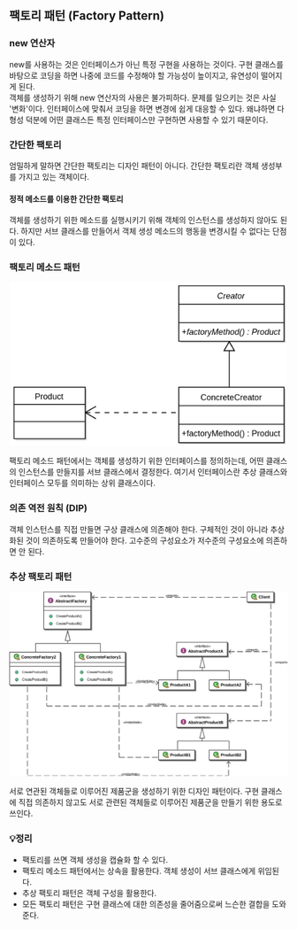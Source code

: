 ## 팩토리 패턴 (Factory Pattern)

### new 연산자

new를 사용하는 것은 인터페이스가 아닌 특정 구현을 사용하는 것이다. 구현 클래스를 바탕으로 코딩을 하면 나중에 코드를 수정해야 할 가능성이 높이지고, 유연성이 떨어지게 된다.
<br />
객체를 생성하기 위해 new 연산자의 사용은 불가피하다. 문제를 일으키는 것은 사실 '변화'이다. 인터페이스에 맞춰서 코딩을 하면 변경에 쉽게 대응할 수 있다. 왜냐하면 다형성 덕분에 어떤 클래스든 특정 인터페이스만 구현하면 사용할 수 있기 때문이다.


### 간단한 팩토리

엄밀하게 말하면 간단한 팩토리는 디자인 패턴이 아니다. 간단한 팩토리란 객체 생성부를 가지고 있는 객체이다.

#### 정적 메소드를 이용한 간단한 팩토리

객체를 생성하기 위한 메소드를 실행시키기 위해 객체의 인스턴스를 생성하지 않아도 된다. 하지만 서브 클래스를 만들어서 객체 생성 메소드의 행동을 변경시킬 수 없다는 단점이 있다.


### 팩토리 메소드 패턴

<div align="center">
    <img src="./assets/factory-method-pattern.png" alt="팩토리 메소드 패턴" width="500px" />
</div>

팩토리 메소드 패턴에서는 객체를 생성하기 위한 인터페이스를 정의하는데, 어떤 클래스의 인스턴스를 만들지를 서브 클래스에서 결정한다. 여기서 인터페이스란 추상 클래스와 인터페이스 모두를 의미하는 상위 클래스이다.


### 의존 역전 원칙 (DIP)

객체 인스턴스를 직접 만들면 구상 클래스에 의존해야 한다. 구체적인 것이 아니라 추상화된 것이 의존하도록 만들어야 한다. 고수준의 구성요소가 저수준의 구성요소에 의존하면 안 된다.


### 추상 팩토리 패턴

<div align="center">
    <img src="./assets/abstract-factory-pattern.png" alt="추상 팩토리 패턴" width="700px" />
</div>

서로 연관된 객체들로 이루어진 제품군을 생성하기 위한 디자인 패턴이다. 구현 클래스에 직접 의존하지 않고도 서로 관련된 객체들로 이루어진 제품군을 만들기 위한 용도로 쓰인다.


### 💡정리

- 팩토리를 쓰면 객체 생성을 캡슐화 할 수 있다.
- 팩토리 메소드 패턴에서는 상속을 활용한다. 객체 생성이 서브 클래스에게 위임된다.
- 추상 팩토리 패턴은 객체 구성을 활용한다.
- 모든 팩토리 패턴은 구현 클래스에 대한 의존성을 줄어줌으로써 느슨한 결합을 도와준다.